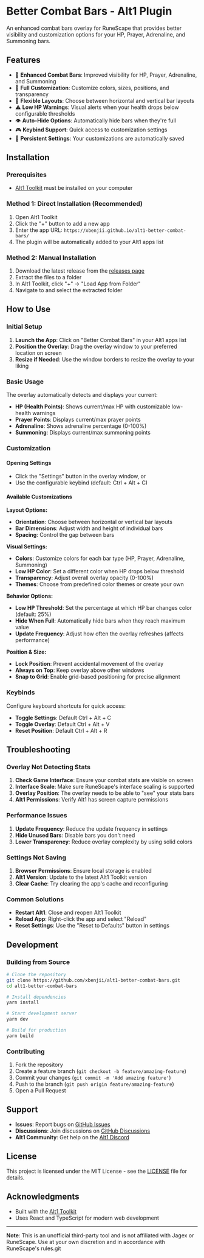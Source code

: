 # Better Combat Bars - Alt1 Plugin

An enhanced combat bars overlay for RuneScape that provides better visibility and customization options for your HP, Prayer, Adrenaline, and Summoning bars.

## Features

- 🎯 **Enhanced Combat Bars**: Improved visibility for HP, Prayer, Adrenaline, and Summoning
- 🎨 **Full Customization**: Customize colors, sizes, positions, and transparency
- 📱 **Flexible Layouts**: Choose between horizontal and vertical bar layouts
- ⚠️ **Low HP Warnings**: Visual alerts when your health drops below configurable thresholds
- 👁️ **Auto-Hide Options**: Automatically hide bars when they're full
- 🎮 **Keybind Support**: Quick access to customization settings
- 💾 **Persistent Settings**: Your customizations are automatically saved

## Installation

### Prerequisites
- [Alt1 Toolkit](https://runeapps.org/alt1) must be installed on your computer

### Method 1: Direct Installation (Recommended)
1. Open Alt1 Toolkit
2. Click the "+" button to add a new app
3. Enter the app URL: `https://xbenjii.github.io/alt1-better-combat-bars/`
4. The plugin will be automatically added to your Alt1 apps list

### Method 2: Manual Installation
1. Download the latest release from the [releases page](https://github.com/xbenjii/alt1-better-combat-bars/releases)
2. Extract the files to a folder
3. In Alt1 Toolkit, click "+" → "Load App from Folder"
4. Navigate to and select the extracted folder

## How to Use

### Initial Setup
1. **Launch the App**: Click on "Better Combat Bars" in your Alt1 apps list
2. **Position the Overlay**: Drag the overlay window to your preferred location on screen
3. **Resize if Needed**: Use the window borders to resize the overlay to your liking

### Basic Usage
The overlay automatically detects and displays your current:
- **HP (Health Points)**: Shows current/max HP with customizable low-health warnings
- **Prayer Points**: Displays current/max prayer points
- **Adrenaline**: Shows adrenaline percentage (0-100%)
- **Summoning**: Displays current/max summoning points

### Customization

#### Opening Settings
- Click the "Settings" button in the overlay window, or
- Use the configurable keybind (default: Ctrl + Alt + C)

#### Available Customizations

**Layout Options:**
- **Orientation**: Choose between horizontal or vertical bar layouts
- **Bar Dimensions**: Adjust width and height of individual bars
- **Spacing**: Control the gap between bars

**Visual Settings:**
- **Colors**: Customize colors for each bar type (HP, Prayer, Adrenaline, Summoning)
- **Low HP Color**: Set a different color when HP drops below threshold
- **Transparency**: Adjust overall overlay opacity (0-100%)
- **Themes**: Choose from predefined color themes or create your own

**Behavior Options:**
- **Low HP Threshold**: Set the percentage at which HP bar changes color (default: 25%)
- **Hide When Full**: Automatically hide bars when they reach maximum value
- **Update Frequency**: Adjust how often the overlay refreshes (affects performance)

**Position & Size:**
- **Lock Position**: Prevent accidental movement of the overlay
- **Always on Top**: Keep overlay above other windows
- **Snap to Grid**: Enable grid-based positioning for precise alignment

### Keybinds
Configure keyboard shortcuts for quick access:
- **Toggle Settings**: Default Ctrl + Alt + C
- **Toggle Overlay**: Default Ctrl + Alt + V
- **Reset Position**: Default Ctrl + Alt + R

## Troubleshooting

### Overlay Not Detecting Stats
1. **Check Game Interface**: Ensure your combat stats are visible on screen
2. **Interface Scale**: Make sure RuneScape's interface scaling is supported
3. **Overlay Position**: The overlay needs to be able to "see" your stats bars
4. **Alt1 Permissions**: Verify Alt1 has screen capture permissions

### Performance Issues
1. **Update Frequency**: Reduce the update frequency in settings
2. **Hide Unused Bars**: Disable bars you don't need
3. **Lower Transparency**: Reduce overlay complexity by using solid colors

### Settings Not Saving
1. **Browser Permissions**: Ensure local storage is enabled
2. **Alt1 Version**: Update to the latest Alt1 Toolkit version
3. **Clear Cache**: Try clearing the app's cache and reconfiguring

### Common Solutions
- **Restart Alt1**: Close and reopen Alt1 Toolkit
- **Reload App**: Right-click the app and select "Reload"
- **Reset Settings**: Use the "Reset to Defaults" button in settings

## Development

### Building from Source
```bash
# Clone the repository
git clone https://github.com/xbenjii/alt1-better-combat-bars.git
cd alt1-better-combat-bars

# Install dependencies
yarn install

# Start development server
yarn dev

# Build for production
yarn build
```

### Contributing
1. Fork the repository
2. Create a feature branch (`git checkout -b feature/amazing-feature`)
3. Commit your changes (`git commit -m 'Add amazing feature'`)
4. Push to the branch (`git push origin feature/amazing-feature`)
5. Open a Pull Request

## Support

- **Issues**: Report bugs on [GitHub Issues](https://github.com/xbenjii/alt1-better-combat-bars/issues)
- **Discussions**: Join discussions on [GitHub Discussions](https://github.com/xbenjii/alt1-better-combat-bars/discussions)
- **Alt1 Community**: Get help on the [Alt1 Discord](https://discord.gg/alt1)

## License

This project is licensed under the MIT License - see the [LICENSE](LICENSE) file for details.

## Acknowledgments

- Built with the [Alt1 Toolkit](https://runeapps.org/alt1)
- Uses React and TypeScript for modern web development

---

**Note**: This is an unofficial third-party tool and is not affiliated with Jagex or RuneScape. Use at your own discretion and in accordance with RuneScape's rules.git